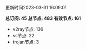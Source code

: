 更新时间2023-03-31 16:09:01

**总订阅: 45**
**总节点: 483**
**有效节点: 161**
- v2ray节点: 136
- ss节点: 22
- trojan节点: 3
